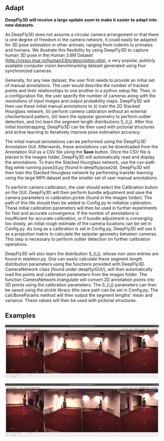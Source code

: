 ## Adapt
**DeepFly3D will receive a large update soon to make it easier to adapt into new datasets.**

As DeepFly3D does not assume a circular camera arrangement or that there is one degree of freedom in the camera network, it could easily be adapted for 3D pose estimation in other animals, ranging from rodents to primates and humans. We illustrate this flexibility by using DeepFly3D to capture human 3D pose in the Human 3.6M Dataset (http://vision.imar.ro/human3.6m/description.php), a very popular, publicly available computer vision benchmarking dataset generated using four synchronized cameras.

Generally, for any new dataset, the user first needs to provide an initial set of manual annotations. The user would describe the number of tracked points and their relationships to one another in a python setup file. Then, in a configuration file, the user specify the number of cameras along with the resolutions of input images and output probability maps. DeepFly3D will then use these initial manual annotations to (i) train the 2D Stacked Hourglass network, (ii) perform camera calibration without an external checkerboard pattern, (iii) learn the epipolar geometry to perform outlier detection, and (iv) learn the segment length distributions S_{i,j}. After this initial bootstrapping, DeepFly3D can be then used with pictorial structures and active learning to iteratively improve pose estimation accuracy.

The initial manual annotations can be performed using the DeepFly3D Annotation GUI. Afterwards, these annotations can be downloaded from the Annotation GUI as a CSV file using the **Save** button. Once the CSV file is placed in the images folder, DeepFly3D will automatically read and display the annotations. To train the Stacked Hourglass network, use the csv-path flag while running pose2d.py (found in deepfly/pose2d). DeepFly3D will then train the Stacked Hourglass network by performing transfer learning using the large MPII dataset and the smaller set of user manual annotations.

To perform camera calibration, the user should select the Calibration button on the GUI. DeepFly3D will then perform bundle adjustment and save the camera parameters in calibration.pickle (found in the images folder). The path of this file should then be added to Config.py to initialize calibration. These initial calibration parameters will then be used in further experiments for fast and accurate convergence.  If the number of annotations is insufficient for accurate calibration, or if bundle adjustment is converging too slowly, an initial rough estimate of the camera locations can be set in Config.py. As long as a calibration is set in Config.py, DeepFly3D will use it as a projection matrix to calculate the epipolar geometry between cameras. This step is necessary to perform outlier detection on further calibration operations. 

DeepFly3D will also learn the distribution S_{i,j}, whose non-zero entries are found in skeleton.py. One can easily calculate these segment length distribution parameters using the functions provided with DeepFly3D. CameraNetwork class (found under deepfly/GUI/), will then automatically load the points and calibration parameters from the images folder. The function CameraNetwork.triangulate will convert 2D annotation points into 3D points using the calibration parameters. The S_{i,j} parameters can then be saved using the pickle library (the save path can be set in Config.py. The calcBoneParams method will then output the segment lengths' mean and variance. These values will then be used with pictorial structures. 


## Examples
<p align="center">
<img src="../images/h3.6mfail.png" width="640">
</p>
<p align="center">
<img src="../images/h3.6mcorrect.png" width="640">
</p>

